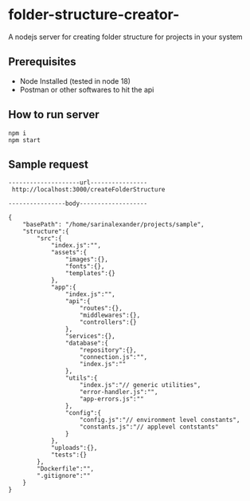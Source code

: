 # folder-structure-creator-
A nodejs server for creating folder structure for projects in your system

## Prerequisites 
- Node Installed (tested in node 18)
- Postman or other softwares to hit the api

## How to run server
```
npm i
npm start
```
## Sample request

```
--------------------url----------------
 http://localhost:3000/createFolderStructure

----------------body-------------------

{
    "basePath": "/home/sarinalexander/projects/sample",
    "structure":{
        "src":{
            "index.js":"",
            "assets":{
                "images":{},
                "fonts":{},
                "templates":{}
            },
            "app":{
                "index.js":"",
                "api":{
                    "routes":{},
                    "middlewares":{},
                    "controllers":{}
                },
                "services":{},
                "database":{
                    "repository":{},
                    "connection.js":"",
                    "index.js":""
                },
                "utils":{
                    "index.js":"// generic utilities",
                    "error-handler.js":"",
                    "app-errors.js":""
                },
                "config":{
                    "config.js":"// environment level constants",
                    "constants.js":"// applevel contstants"
                }
            },
            "uploads":{},
            "tests":{}
        },
        "Dockerfile":"",
        ".gitignore":""
    }
}
```
